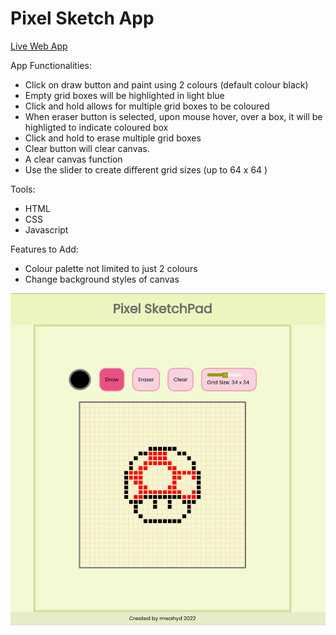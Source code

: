 # Pixel Sketch App

[Live Web App](https://mwahyd.github.io/Etch-A-Sketch/)

App Functionalities:

- Click on draw button and paint using 2 colours (default colour black)
- Empty grid boxes will be highlighted in light blue
- Click and hold allows for multiple grid boxes to be coloured
- When eraser button is selected, upon mouse hover, over a box, it will be highligted to indicate coloured box
- Click and hold to erase multiple grid boxes
- Clear button will clear canvas.
- A clear canvas function
- Use the slider to create different grid sizes (up to 64 x 64 )

Tools:

- HTML
- CSS
- Javascript

Features to Add:

- Colour palette not limited to just 2 colours 
- Change background styles of canvas

![Screenshot!](sketchpad-example.png)

